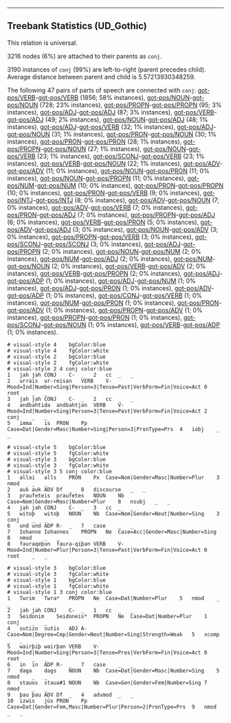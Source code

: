 

--------------------------------------------------------------------------------

## Treebank Statistics (UD_Gothic)

This relation is universal.

3216 nodes (6%) are attached to their parents as `conj`.

3190 instances of `conj` (99%) are left-to-right (parent precedes child).
Average distance between parent and child is 5.57213930348259.

The following 47 pairs of parts of speech are connected with `conj`: [got-pos/VERB]()-[got-pos/VERB]() (1856; 58% instances), [got-pos/NOUN]()-[got-pos/NOUN]() (728; 23% instances), [got-pos/PROPN]()-[got-pos/PROPN]() (95; 3% instances), [got-pos/ADJ]()-[got-pos/ADJ]() (87; 3% instances), [got-pos/VERB]()-[got-pos/ADJ]() (49; 2% instances), [got-pos/NOUN]()-[got-pos/ADJ]() (48; 1% instances), [got-pos/ADJ]()-[got-pos/VERB]() (32; 1% instances), [got-pos/ADJ]()-[got-pos/NOUN]() (31; 1% instances), [got-pos/PRON]()-[got-pos/NOUN]() (30; 1% instances), [got-pos/PRON]()-[got-pos/PRON]() (28; 1% instances), [got-pos/PROPN]()-[got-pos/NOUN]() (27; 1% instances), [got-pos/NOUN]()-[got-pos/VERB]() (23; 1% instances), [got-pos/SCONJ]()-[got-pos/VERB]() (23; 1% instances), [got-pos/VERB]()-[got-pos/NOUN]() (22; 1% instances), [got-pos/ADV]()-[got-pos/ADV]() (11; 0% instances), [got-pos/NOUN]()-[got-pos/PRON]() (11; 0% instances), [got-pos/NOUN]()-[got-pos/PROPN]() (11; 0% instances), [got-pos/NUM]()-[got-pos/NUM]() (10; 0% instances), [got-pos/PRON]()-[got-pos/PROPN]() (10; 0% instances), [got-pos/PRON]()-[got-pos/VERB]() (9; 0% instances), [got-pos/INTJ]()-[got-pos/INTJ]() (8; 0% instances), [got-pos/ADV]()-[got-pos/NOUN]() (7; 0% instances), [got-pos/ADV]()-[got-pos/VERB]() (7; 0% instances), [got-pos/PRON]()-[got-pos/ADJ]() (7; 0% instances), [got-pos/PROPN]()-[got-pos/ADJ]() (6; 0% instances), [got-pos/VERB]()-[got-pos/PRON]() (5; 0% instances), [got-pos/ADV]()-[got-pos/ADJ]() (3; 0% instances), [got-pos/NOUN]()-[got-pos/ADV]() (3; 0% instances), [got-pos/PROPN]()-[got-pos/VERB]() (3; 0% instances), [got-pos/SCONJ]()-[got-pos/SCONJ]() (3; 0% instances), [got-pos/ADJ]()-[got-pos/PROPN]() (2; 0% instances), [got-pos/NOUN]()-[got-pos/NUM]() (2; 0% instances), [got-pos/NUM]()-[got-pos/ADJ]() (2; 0% instances), [got-pos/NUM]()-[got-pos/NOUN]() (2; 0% instances), [got-pos/VERB]()-[got-pos/ADV]() (2; 0% instances), [got-pos/VERB]()-[got-pos/PROPN]() (2; 0% instances), [got-pos/ADJ]()-[got-pos/ADP]() (1; 0% instances), [got-pos/ADJ]()-[got-pos/NUM]() (1; 0% instances), [got-pos/ADJ]()-[got-pos/PRON]() (1; 0% instances), [got-pos/ADV]()-[got-pos/ADP]() (1; 0% instances), [got-pos/CONJ]()-[got-pos/VERB]() (1; 0% instances), [got-pos/NUM]()-[got-pos/PRON]() (1; 0% instances), [got-pos/PRON]()-[got-pos/ADV]() (1; 0% instances), [got-pos/PROPN]()-[got-pos/ADV]() (1; 0% instances), [got-pos/PROPN]()-[got-pos/PRON]() (1; 0% instances), [got-pos/SCONJ]()-[got-pos/NOUN]() (1; 0% instances), [got-pos/VERB]()-[got-pos/ADP]() (1; 0% instances).


~~~ conllu
# visual-style 4	bgColor:blue
# visual-style 4	fgColor:white
# visual-style 2	bgColor:blue
# visual-style 2	fgColor:white
# visual-style 2 4 conj	color:blue
1	jah	jah	CONJ	C-	_	2	cc	_	_
2	urrais	ur-reisan	VERB	V-	Mood=Ind|Number=Sing|Person=3|Tense=Past|VerbForm=Fin|Voice=Act	0	root	_	_
3	jah	jah	CONJ	C-	_	2	cc	_	_
4	andbahtida	andbahtjan	VERB	V-	Mood=Ind|Number=Sing|Person=3|Tense=Past|VerbForm=Fin|Voice=Act	2	conj	_	_
5	imma	is	PRON	Pp	Case=Dat|Gender=Masc|Number=Sing|Person=3|PronType=Prs	4	iobj	_	_

~~~


~~~ conllu
# visual-style 5	bgColor:blue
# visual-style 5	fgColor:white
# visual-style 3	bgColor:blue
# visual-style 3	fgColor:white
# visual-style 3 5 conj	color:blue
1	allai	alls	PRON	Px	Case=Nom|Gender=Masc|Number=Plur	3	nmod	_	_
2	auk	auk	ADV	Df	_	8	discourse	_	_
3	praufeteis	praufetes	NOUN	Nb	Case=Nom|Gender=Masc|Number=Plur	8	nsubj	_	_
4	jah	jah	CONJ	C-	_	3	cc	_	_
5	witoþ	witoþ	NOUN	Nb	Case=Nom|Gender=Neut|Number=Sing	3	conj	_	_
6	und	und	ADP	R-	_	7	case	_	_
7	Iohanne	Iohannes	PROPN	Ne	Case=Acc|Gender=Masc|Number=Sing	8	nmod	_	_
8	fauraqeþun	faura-qiþan	VERB	V-	Mood=Ind|Number=Plur|Person=3|Tense=Past|VerbForm=Fin|Voice=Act	0	root	_	_

~~~


~~~ conllu
# visual-style 3	bgColor:blue
# visual-style 3	fgColor:white
# visual-style 1	bgColor:blue
# visual-style 1	fgColor:white
# visual-style 1 3 conj	color:blue
1	Twrim	Twra*	PROPN	Ne	Case=Dat|Number=Plur	5	nmod	_	_
2	jah	jah	CONJ	C-	_	1	cc	_	_
3	Seidonim	Seidoneis*	PROPN	Ne	Case=Dat|Number=Plur	1	conj	_	_
4	sutizo	sutis	ADJ	A-	Case=Nom|Degree=Cmp|Gender=Neut|Number=Sing|Strength=Weak	5	xcomp	_	_
5	wairþiþ	wairþan	VERB	V-	Mood=Ind|Number=Sing|Person=3|Tense=Pres|VerbForm=Fin|Voice=Act	0	root	_	_
6	in	in	ADP	R-	_	7	case	_	_
7	daga	dags	NOUN	Nb	Case=Dat|Gender=Masc|Number=Sing	5	nmod	_	_
8	stauos	staua#1	NOUN	Nb	Case=Gen|Gender=Fem|Number=Sing	7	nmod	_	_
9	þau	þau	ADV	Df	_	4	advmod	_	_
10	izwis	jūs	PRON	Pp	Case=Dat|Gender=Fem,Masc|Number=Plur|Person=2|PronType=Prs	9	nmod	_	_

~~~


